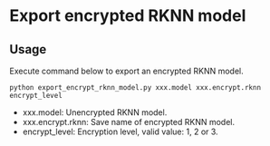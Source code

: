 # Export encrypted RKNN model
## Usage
Execute command below to export an encrypted RKNN model. 
```
python export_encrypt_rknn_model.py xxx.model xxx.encrypt.rknn encrypt_level
```
- xxx.model: Unencrypted RKNN model.
- xxx.encrypt.rknn: Save name of encrypted RKNN model.
- encrypt_level: Encryption level, valid value: 1, 2 or 3.

